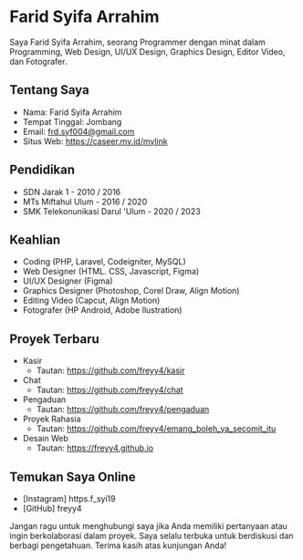 # Farid Syifa Arrahim
Saya Farid Syifa Arrahim, seorang Programmer dengan minat dalam Programming, Web Design, UI/UX Design, Graphics Design, Editor Video, dan Fotografer.

## Tentang Saya

- Nama: Farid Syifa Arrahim
- Tempat Tinggal: Jombang
- Email: frd.syf004@gmail.com
- Situs Web: https://caseer.my.id/mylink

## Pendidikan

- SDN Jarak 1 - 2010 / 2016
- MTs Miftahul Ulum - 2016 / 2020
- SMK Telekonunikasi Darul 'Ulum - 2020 / 2023

## Keahlian

- Coding (PHP, Laravel, Codeigniter, MySQL)
- Web Designer (HTML. CSS, Javascript, Figma)
- UI/UX Designer (Figma)
- Graphics Designer (Photoshop, Corel Draw, Align Motion)
- Editing Video (Capcut, Align Motion)
- Fotografer (HP Android, Adobe Ilustration)

## Proyek Terbaru

- Kasir
  - Tautan: https://github.com/freyy4/kasir
- Chat
  - Tautan: https://github.com/freyy4/chat
- Pengaduan
  - Tautan: https://github.com/freyy4/pengaduan
- Proyek Rahasia
  - Tautan: https://github.com/freyy4/emang_boleh_ya_secomit_itu
- Desain Web
  - Tautan: https://freyy4.github.io   

## Temukan Saya Online

- [Instagram] https.f_syi19
- [GitHub] freyy4

Jangan ragu untuk menghubungi saya jika Anda memiliki pertanyaan atau ingin berkolaborasi dalam proyek. Saya selalu terbuka untuk berdiskusi dan berbagi pengetahuan. Terima kasih atas kunjungan Anda!
